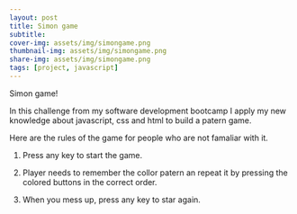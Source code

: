 ```yaml
---
layout: post
title: Simon game
subtitle:
cover-img: assets/img/simongame.png
thumbnail-img: assets/img/simongame.png
share-img: assets/img/simongame.png
tags: [project, javascript]
---
```


Simon game!

In this challenge from my software development bootcamp I apply my new knowledge about javascript, css and html to build a patern game.

Here are the rules of the game for people who are not famaliar with it.

1. Press any key to start the game.

2. Player needs to remember the collor patern an repeat it by pressing the colored buttons in the correct order.

3. When you mess up, press any key to star again.
